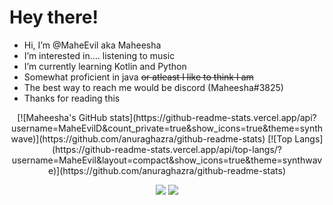 # Hey there!

- Hi, I’m @MaheEvil aka Maheesha   
- I’m interested in.... listening to music   
- I’m currently learning Kotlin and Python   
- Somewhat proficient in java ~~or atleast I like to think I am~~   
- The best way to reach me would be discord (Maheesha#3825)   
- Thanks for reading this   
  
<div align="center">
[![Maheesha's GitHub stats](https://github-readme-stats.vercel.app/api?username=MaheEvilD&count_private=true&show_icons=true&theme=synthwave)](https://github.com/anuraghazra/github-readme-stats)
[![Top Langs](https://github-readme-stats.vercel.app/api/top-langs/?username=MaheEvil&layout=compact&show_icons=true&theme=synthwave)](https://github.com/anuraghazra/github-readme-stats)
  
</div>

<div align="center">
  
![](https://img.shields.io/badge/OS-Fedora_Linux-informational?style=flat&logo=linux&logoColor=white&color=6d05a1)
![](https://img.shields.io/badge/IDE-Intellij_IDEA-informational?style=flat&logo=intellij-idea&logoColor=white&color=6d05a1)
  
</div>      
<!---
MaheEvil/MaheEvil is a ✨ special ✨ repository because its `README.md` (this file) appears on your GitHub profile.
You can click the Preview link to take a look at your changes.
--->
